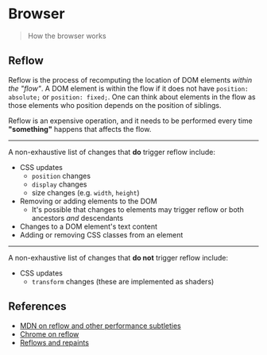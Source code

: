 # Browser

> How the browser works

## Reflow

Reflow is the process of recomputing the location of DOM elements _within the "flow"_. A DOM element is within the flow if it does not have `position: absolute;` or `position: fixed;`. One can think about elements in the flow as those elements who position depends on the position of siblings.

Reflow is an expensive operation, and it needs to be performed every time **"something"** happens that affects the flow.
<hr>

A non-exhaustive list of changes that **do** trigger reflow include:

* CSS updates
    * `position` changes
    * `display` changes
    * size changes (e.g. `width`, `height`)
* Removing or adding elements to the DOM
    * It's possible that changes to elements may trigger reflow or both ancestors _and_ descendants
* Changes to a DOM element's text content
* Adding or removing CSS classes from an element

<hr>

A non-exhaustive list of changes that **do not** trigger reflow include:

* CSS updates
    * `transform` changes (these are implemented as shaders)

## References
* [MDN on reflow and other performance subtleties](https://developer.mozilla.org/en-US/Apps/Fundamentals/Performance/App_performance_validation)
* [Chrome on reflow](https://developers.google.com/speed/docs/insights/browser-reflow)
* [Reflows and repaints](http://www.stubbornella.org/content/2009/03/27/reflows-repaints-css-performance-making-your-javascript-slow/)
